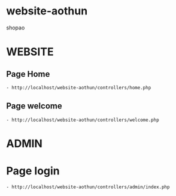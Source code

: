 # website-aothun
shopao

# WEBSITE

## Page Home

	- http://localhost/website-aothun/controllers/home.php

## Page welcome

	- http://localhost/website-aothun/controllers/welcome.php

# ADMIN

# Page login

	- http://localhost/website-aothun/controllers/admin/index.php